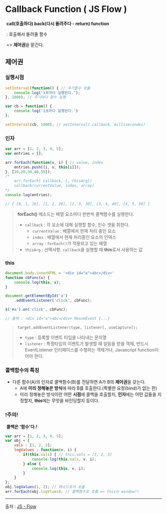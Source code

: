 # Callback Function ( JS Flow )



​	**call(호출하다) back(다시 돌려주다 - return) function**

​	: 호출해서 돌려줄 함수

​	  => **제어권**을 맡긴다.



## 제어권



### 실행시점

```javascript
setInterval(function() { // 주기함수 호출
    console.log('1초마다 실행된다.');
}, 1000); // 주기마다 함수 실행

var cb = function() {
    console.log('1초마다 실행된다.')
};

setInterval(cb, 1000); // setInterval( callback, millisecondes)
```



### 인자

```javascript
var arr = [1, 2, 3, 4, 5];
var entries = [];

arr.forEach(function(v, i) { // value, index
    entries.push([i, v, this[i]]);
}, [10,20,30,40,50]);
/*
	arr.forEach( callback, [, thisArg])
	callback(currentValue, index, array)
*/
console.log(entries);

// [ [0, 1, 10], [1, 2, 20], [2, 3, 30], [3, 4, 40], [4, 5, 50] ]
```

> **forEach()** 메소드는 배열 요소마다 한번씩 콜백함수를 실행한다.
>
> - `callback` : 각 요소에 대해 실행할 함수, 인수 셋을 취한다.
>   - `currentValue` : 배열에서 현재 처리 중인 요소
>   - `index` : 배열에서 현재 처리중인 요소의 인덱스
>   - `array` : `forEach()`가 적용되고 있는 배열
> - `thisArg` : 선택사항. `callback`을 실행할 때 **this**로서 사용하는 값



### this

```javascript
document.body.innerHTML = '<div id="a">abc</div>'
function cbFunc(x) {
    console.log(this, x);
}

document.getElementById('a')
	.addEventListener('click', cbFunc);

$('#a').on('click', cbFunc);

// 출력 : <div id="a">abc</div> MouseEvent {...}
```

> `target.addEventListener(type, listener[, useCapture]);`
>
> - `type` : 등록할 이벤트 타입을 나타내는 문자열
> - `listener` : 특정타입의 이벤트가 발생할 때 알림을 받을 객체, 반드시 EventListener 인터페이스를 수행하는 객체거나, Javascript function이어야 한다.



### 콜백함수의 특징

- 다른 함수(A)의 인자로 콜백함수(B)를 전달하면 A가 B의 **제어권**을 갖는다.
  - A에 **미리 정해놓은 방식**에 따라 B를 호출한다.(특별한 요청(bind)가 없는 한)
  - 미리 정해놓은 방식이란 어떤 **시점**에 콜백을 호출할지, **인자**에는 어떤 값들을 지정할지, **this**에는 무엇을 바인딩할지 등이다.



### !주의!

​	**콜백은 '함수'다.!**

```javascript
var arr = [1, 2, 3, 4, 5];
var obj = {
    vals : [1, 2, 3];
    logValues : function(v, i) {
        if(this.vals) { // this.vals = [1, 2, 3]
            console.log(this.vals, v, i);
        } else {
            console.log(this, v, i);
        }
    }
};
obj.logValues(1, 2); // 메소드로서 호출
arr.forEach(obj.logVlues); // 콜백함수로 호출 => this는 window!!
```



---

출처 : [JS - Flow](https://www.inflearn.com/course/%ED%95%B5%EC%8B%AC%EA%B0%9C%EB%85%90-javascript-flow/dashboard)

